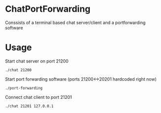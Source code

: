 # ChatPortForwarding
Conssists of a terminal based chat server/client and a portforwarding software

# Usage
Start chat server on port 21200
```
./chat 21200
```
Start port forwarding software (ports 21200<->20201 hardcoded right now)
```
./port-forwarding
```
Connect chat client to port 21201
```
./chat 21201 127.0.0.1
```
